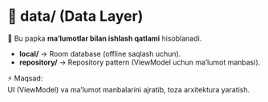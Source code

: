 # 📂 data/ (Data Layer)

📌 Bu papka **ma’lumotlar bilan ishlash qatlami** hisoblanadi.
- **local/** → Room database (offline saqlash uchun).
- **repository/** → Repository pattern (ViewModel uchun ma’lumot manbasi).

⚡ Maqsad:  
UI (ViewModel) va ma’lumot manbalarini ajratib, toza arxitektura yaratish.
